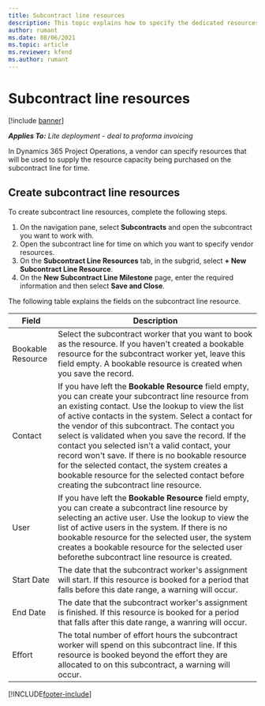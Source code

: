```yaml
---
title: Subcontract line resources
description: This topic explains how to specify the dedicated resources that are provided by the vendor for a specific subcontract line for time.
author: rumant
ms.date: 08/06/2021
ms.topic: article
ms.reviewer: kfend 
ms.author: rumant
---
```


# Subcontract line resources

[!include [banner](../../includes/dataverse-preview.md)]

_**Applies To:** Lite deployment - deal to proforma invoicing_

In Dynamics 365 Project Operations, a vendor can specify resources that will be used to supply the resource capacity being purchased on the subcontract line for time.

## Create subcontract line resources

To create subcontract line resources, complete the following steps.

1. On the navigation pane, select **Subcontracts** and open the subcontract you want to work with.
2. Open the subcontract line for time on which you want to specify vendor resources.
3. On the **Subcontract Line Resources** tab, in the subgrid, select **+ New Subcontract Line Resource**.
4. On the **New Subcontract Line Milestone** page, enter the required information and then select **Save and Close**.

The following table explains the fields on the subcontract line resource.

| Field |  Description |
| ----- | ------------ |
| Bookable Resource | Select the subcontract worker that you want to book as the resource. If you haven't created a bookable resource for the subcontract worker yet, leave this field empty. A bookable resource is created when you save the record.  |
| Contact | If you have left the **Bookable Resource** field empty, you can create your subcontract line resource from an existing contact. Use the lookup to view the list of active contacts in the system. Select a contact for the vendor of this subcontract. The contact you select is validated when you save the record. If the contact you selected isn't a valid contact, your record won't save. If there is no bookable resource for the selected contact, the system creates a bookable resource for the selected contact before creating the subcontract line resource. |
| User | If you have left the **Bookable Resource** field empty, you can create a subcontract line resource by selecting an active user. Use the lookup to view the list of active users in the system. If there is no bookable resource for the selected user, the system creates a bookable resource for the selected user beforethe subcontract line resource is created. |
| Start Date | The date that the subcontract worker's assignment will start. If this resource is booked for a period that falls before this date range, a warning will occur. |
| End Date | The date that the subcontract worker's assignment is finished. If this resource is booked for a period that falls after this date range, a wanring will occur. |
| Effort | The total number of effort hours the subcontract worker will spend on this subcontract line. If this resource is booked beyond the effort they are allocated to on this subcontract, a warning will occur. |


[!INCLUDE[footer-include](../../includes/footer-banner.md)]
